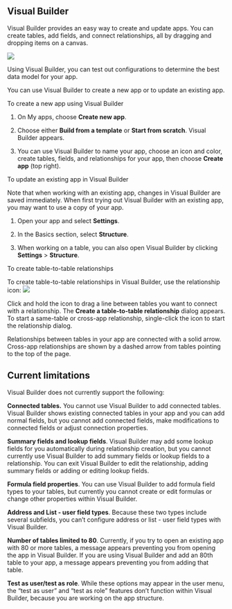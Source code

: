 ## Visual Builder

Visual Builder provides an easy way to create and update apps. You can create tables, add fields, and connect relationships, all by dragging and dropping items on a canvas.

![](https://helpv2.quickbase.com/hc/article_attachments/4572853552916/vb.png)

Using Visual Builder, you can test out configurations to determine the best data model for your app.

You can use Visual Builder to create a new app or to update an existing app.

To create a new app using Visual Builder

1.  On My apps, choose **Create new app**.
    
2.  Choose either **Build from a template** or **Start from scratch**. Visual Builder appears.
    
3.  You can use Visual Builder to name your app, choose an icon and color, create tables, fields, and relationships for your app, then choose **Create app** (top right).
    

To update an existing app in Visual Builder

Note that when working with an existing app, changes in Visual Builder are saved immediately. When first trying out Visual Builder with an existing app, you may want to use a copy of your app.

1.  Open your app and select **Settings**.
    
2.  In the Basics section, select **Structure**.
    
3.  When working on a table, you can also open Visual Builder by clicking **Settings** > **Structure**.
    

To create table-to-table relationships

To create table-to-table relationships in Visual Builder, use the relationship icon: ![](https://helpv2.quickbase.com/hc/article_attachments/4572817397396/vb-rel-icon.png)

Click and hold the icon to drag a line between tables you want to connect with a relationship. The **Create a table-to-table relationship** dialog appears. To start a same-table or cross-app relationship, single-click the icon to start the relationship dialog.

Relationships between tables in your app are connected with a solid arrow. Cross-app relationships are shown by a dashed arrow from tables pointing to the top of the page.

## Current limitations

Visual Builder does not currently support the following:

**Connected tables.** You cannot use Visual Builder to add connected tables. Visual Builder shows existing connected tables in your app and you can add normal fields, but you cannot add connected fields, make modifications to connected fields or adjust connection properties.

**Summary fields and lookup fields**. Visual Builder may add some lookup fields for you automatically during relationship creation, but you cannot currently use Visual Builder to add summary fields or lookup fields to a relationship. You can exit Visual Builder to edit the relationship, adding summary fields or adding or editing lookup fields.

**Formula field properties**. You can use Visual Builder to add formula field types to your tables, but currently you cannot create or edit formulas or change other properties within Visual Builder.

**Address and List - user field types**. Because these two types include several subfields, you can’t configure address or list - user field types with Visual Builder.

**Number of tables limited to 80**. Currently, if you try to open an existing app with 80 or more tables, a message appears preventing you from opening the app in Visual Builder. If you are using Visual Builder and add an 80th table to your app, a message appears preventing you from adding that table.

**Test as user/test as role**. While these options may appear in the user menu, the “test as user” and “test as role” features don’t function within Visual Builder, because you are working on the app structure.